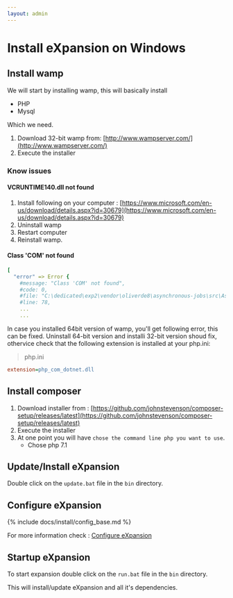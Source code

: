 ```yaml
---
layout: admin
---
```


# Install eXpansion on Windows

## Install wamp 

We will start by installing wamp, this will basically install
* PHP
* Mysql

Which we need. 

1. Download 32-bit wamp from: [http://www.wampserver.com/](http://www.wampserver.com/)
2. Execute the installer 

### Know issues 

#### VCRUNTIME140.dll not found

1. Install following on your computer : [https://www.microsoft.com/en-us/download/details.aspx?id=30679](https://www.microsoft.com/en-us/download/details.aspx?id=30679)
1. Uninstall wamp
1. Restart computer
1. Reinstall wamp.

#### Class 'COM' not found

```yaml
[
  "error" => Error {
    #message: "Class 'COM' not found",
    #code: 0,
    #file: "C:\dedicated\exp2\vendor\oliverde8\asynchronous-jobs\src\AsynchronousJobs\JobRunner.php",
    #line: 78,
    ...
    ...   
```
In case you installed 64bit version of wamp, you'll get following error, this can be fixed.
Uninstall 64-bit version and installi 32-bit version shoud fix, othervice check that the following extension is installed at your php.ini:

> php.ini 

```ini
extension=php_com_dotnet.dll
```

## Install composer

1. Download installer from : [https://github.com/johnstevenson/composer-setup/releases/latest](https://github.com/johnstevenson/composer-setup/releases/latest)
1. Execute the installer
1. At one point you will have `chose the command line php you want to use`.
    * Chose php 7.1

## Update/Install eXpansion

Double click on the `update.bat` file in the `bin` directory. 

## Configure eXpansion 

{% include docs/install/config_base.md %}

For more information check : [Configure eXpansion](../config/configuration.html)

## Startup eXpansion

To start expansion double click on the `run.bat` file in the `bin` directory.

This will install/update eXpansion and all it's dependencies.
